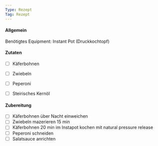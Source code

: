 ```yaml
---
Type: Rezept
Tag: Rezept
---
```


#### Allgemein
Benötigtes Equipment: Instant Pot (Druckkochtopf)

#### Zutaten
- [ ] Käferbohnen
- [ ] Zwiebeln
- [ ] Peperoni
- [ ] Steirisches Kernöl



#### Zubereitung
- [ ] Käferbohnen über Nacht einweichen
- [ ] Zwiebeln mazerieren 15 min
- [ ] Käferbohnen 20 min im Instapot kochen mit natural pressure release
- [ ] Peperoni schneiden
- [ ] Salatsauce anrichten
